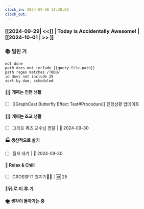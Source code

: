 ```yaml
---
clock_in: 2024-09-30 14:28:03
clock_out: 
---
```

### [[2024-09-29| <<]] | **Today is Accidentally Awesome!** | [[2024-10-01 | >> ]]

### 📚 밀린 거
```tasks
not done 
path does not include {{query.file.path}}
path regex matches /TODO/
id does not include 25
sort by due, scheduled
```

#### 🤦‍♂️ 개쩌는 인턴 생활
- [ ] [[GraphCast Butterfly Effect Test#Procedure]] 진행상황 업데이트

#### 👨‍🏫 개쩌는 조교 생활
- [ ] 그래프 퀴즈 교수님 전달 | 📅 2024-09-30

#### 🏭 생산적으로 살기
- [ ] 월세 내기 | 📅 2024-09-30 

#### 🍻 Relax & Chill 
- [ ] CROSSFIT 죠지기🏋️‍♀️ | 🆔 25


#### 💨뒤.로.미.루.기

#### 🌪 생각이 돌아가는 중